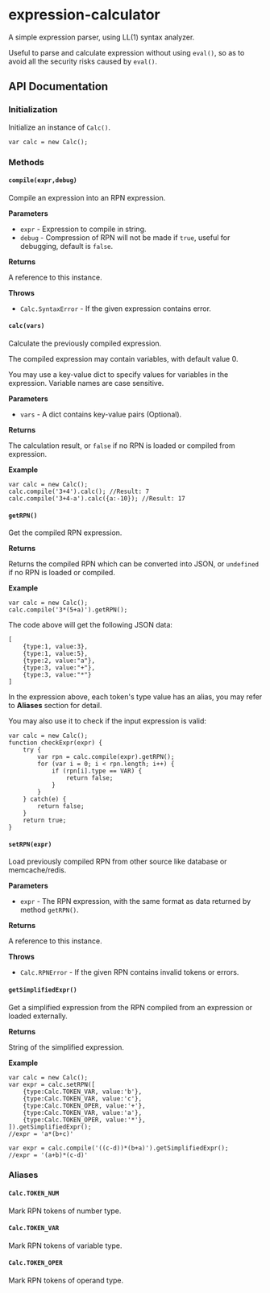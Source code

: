 expression-calculator
=====================

A simple expression parser, using LL(1) syntax analyzer.

Useful to parse and calculate expression without using `eval()`, so as to avoid all the security risks caused by `eval()`.

API Documentation
-----------------

### Initialization

Initialize an instance of `Calc()`.

	var calc = new Calc();
	
### Methods

#### `compile(expr,debug)`

Compile an expression into an RPN expression.

**Parameters**

* `expr` - Expression to compile in string.
* `debug` - Compression of RPN will not be made if `true`, useful for debugging, default is `false`.

**Returns**

A reference to this instance.

**Throws**

* `Calc.SyntaxError` - If the given expression contains error.

	
#### `calc(vars)`
	
Calculate the previously compiled expression.

The compiled expression may contain variables, with default value 0.

You may use a key-value dict to specify values for variables in the expression. Variable names are case sensitive.

**Parameters**

* `vars` - A dict contains key-value pairs (Optional).

**Returns**

The calculation result, or `false` if no RPN is loaded or compiled from expression.

**Example**

	var calc = new Calc();
	calc.compile('3+4').calc(); //Result: 7
	calc.compile('3+4-a').calc({a:-10}); //Result: 17


#### `getRPN()`

Get the compiled RPN expression.

**Returns**

Returns the compiled RPN which can be converted into JSON, or `undefined` if no RPN is loaded or compiled.

**Example**

	var calc = new Calc();
	calc.compile('3*(5+a)').getRPN();

The code above will get the following JSON data:

	[
		{type:1, value:3},
		{type:1, value:5},
		{type:2, value:"a"},
		{type:3, value:"+"},
		{type:3, value:"*"}
	]
	
In the expression above, each token's type value has an alias, you may refer to **Aliases** section for detail.

You may also use it to check if the input expression is valid:

	var calc = new Calc();
	function checkExpr(expr) {
		try {
			var rpn = calc.compile(expr).getRPN();
			for (var i = 0; i < rpn.length; i++) {
				if (rpn[i].type == VAR) {
					return false;
				}
			}
		} catch(e) {
			return false;
		}
		return true;
	}


#### `setRPN(expr)`

Load previously compiled RPN from other source like database or memcache/redis.

**Parameters**

* `expr` - The RPN expression, with the same format as data returned by method `getRPN()`.

**Returns**

A reference to this instance.

**Throws**

* `Calc.RPNError` - If the given RPN contains invalid tokens or errors.


#### `getSimplifiedExpr()`

Get a simplified expression from the RPN compiled from an expression or loaded externally.

**Returns**

String of the simplified expression.

**Example**

	var calc = new Calc();
	var expr = calc.setRPN([
		{type:Calc.TOKEN_VAR, value:'b'},
		{type:Calc.TOKEN_VAR, value:'c'},
		{type:Calc.TOKEN_OPER, value:'+'},
		{type:Calc.TOKEN_VAR, value:'a'},
		{type:Calc.TOKEN_OPER, value:'*'},
	]).getSimplifiedExpr();
	//expr = 'a*(b+c)'
	
	var expr = calc.compile('((c-d))*(b+a)').getSimplifiedExpr();
	//expr = '(a+b)*(c-d)'


### Aliases

#### `Calc.TOKEN_NUM`

Mark RPN tokens of number type.

#### `Calc.TOKEN_VAR`

Mark RPN tokens of variable type.

#### `Calc.TOKEN_OPER`

Mark RPN tokens of operand type.

